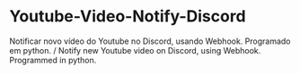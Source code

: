 # Youtube-Video-Notify-Discord
Notificar novo vídeo do Youtube no Discord, usando Webhook. Programado em python. / Notify new Youtube video on Discord, using Webhook. Programmed in python.
